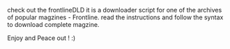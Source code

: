 check out the frontlineDLD 
	it is a downloader script for one of the archives of popular magzines - Frontline.
	read the instructions and follow the syntax to download complete magzine.

Enjoy and Peace out ! :)
